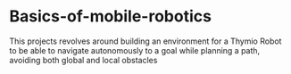 # Basics-of-mobile-robotics
This projects revolves around building an environment for a Thymio Robot to be able to navigate autonomously to a goal while planning a path, avoiding both global and local obstacles
